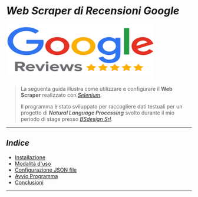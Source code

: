# ***Web Scraper di Recensioni Google***
<img src="data/img_doc/google_img.png" alt="MarineGEO circle logo" style="height: 150px; width:400px;"/>

>La seguenta guida illustra come utilizzare e configurare il **Web Scraper** realizzato con [*Selenium*](https://www.selenium.dev/).
> 
>Il programma è stato sviluppato per raccogliere dati testuali per un progetto di ***Natural Language Processing*** svolto durante il mio periodo di stage presso [*BSdesign Srl*](https://www.bsdesign.eu/).
---

## ***Indice***
- [Installazione](#inst)
- [Modalità d'uso](#use)
- [Configurazione JSON file ](#conf)
- [Avvio Programma](#start)
- [Conclusioni](#end)

---
